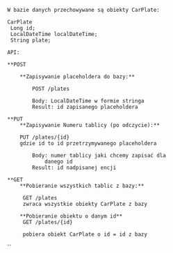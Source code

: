 
    W bazie danych przechowywane są obiekty CarPlate:
   
    CarPlate
     Long id;
     LocalDateTime localDateTime;
     String plate;

    API:

    **POST

        **Zapisywanie placeholdera do bazy:**

            POST /plates 
    
            Body: LocalDateTime w formie stringa
            Result: id zapisanego placeholdera

    **PUT
        **Zapisywanie Numeru tablicy (po odczycie):**

        PUT /plates/{id}
        gdzie id to id przetrzymywanego placeholdera
    
            Body: numer tablicy jaki chcemy zapisać dla
                danego id
            Result: id nadpisanej encji
            
    **GET
        **Pobieranie wszystkich tablic z bazy:**
        
         GET /plates
         zwraca wszystkie obiekty CarPlate z bazy
        
        **Pobieranie obiektu o danym id**
         GET /plates/{id}
         
         pobiera obiekt CarPlate o id = id z bazy
 ``